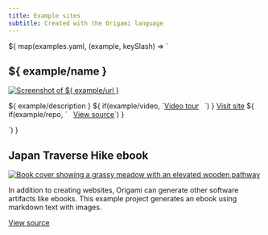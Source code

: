 ```yaml
---
title: Example sites
subtitle: Created with the Origami language
---
```


${ map(examples.yaml, (example, keySlash) => `

<h2>${ example/name }</h2>
<a href="${ example/url }">
  <img class="screenshot" src="/assets/screenshots/${ slash/remove(keySlash) }.png" alt="Screenshot of ${ example/url }">
</a>
<p>
${ example/description }
${ if(example/video, `<a href="${ example/video }">Video tour</a> &nbsp; `) }
<a href="${ example/url }">Visit site</a>
${ if(example/repo, ` &nbsp; <a href="${ example/repo }">View source</a>`) }
</p>
`) }

<h2>Japan Traverse Hike ebook</h2>
<a href="https://github.com/WebOrigami/japan-hike-ebook">
  <img class="screenshot" src="/assets/misc/ebookCover.jpg" alt="Book cover showing a grassy meadow with an elevated wooden pathway">
</a>

In addition to creating websites, Origami can generate other software artifacts like ebooks. This example project generates an ebook using markdown text with images.

<a href="https://github.com/WebOrigami/japan-hike-ebook">View source</a>
